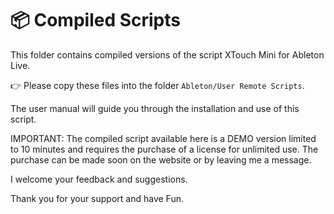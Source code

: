 # 📦 Compiled Scripts

This folder contains compiled versions of the script XTouch Mini for Ableton Live.

👉 Please copy these files into the folder `Ableton/User Remote Scripts`.

The user manual will guide you through the installation and use of this script.

IMPORTANT: The compiled script available here is a DEMO version limited to 10 minutes and requires the purchase of a license for unlimited use. The purchase can be made soon on the website or by leaving me a message.

I welcome your feedback and suggestions.

Thank you for your support and have Fun.
